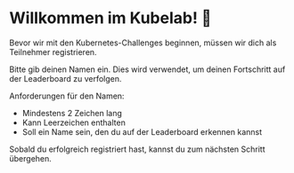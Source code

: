 # Willkommen im Kubelab! 🎯

Bevor wir mit den Kubernetes-Challenges beginnen, müssen wir dich als Teilnehmer registrieren.

Bitte gib deinen Namen ein. Dies wird verwendet, um deinen Fortschritt auf der Leaderboard zu verfolgen.

Anforderungen für den Namen:
- Mindestens 2 Zeichen lang
- Kann Leerzeichen enthalten
- Soll ein Name sein, den du auf der Leaderboard erkennen kannst

Sobald du erfolgreich registriert hast, kannst du zum nächsten Schritt übergehen.
